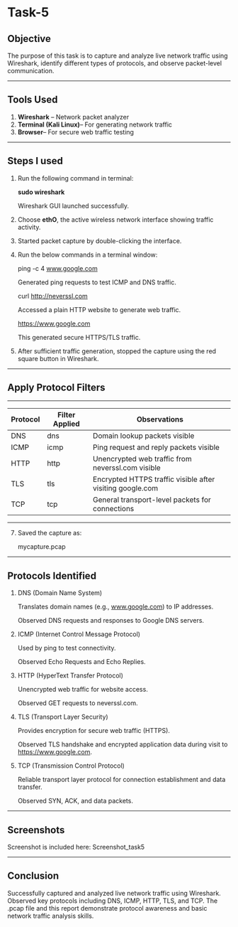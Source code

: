 # Task-5

## Objective
The purpose of this task is to capture and analyze live network traffic using Wireshark, identify different types of protocols, and observe packet-level communication.

---

## Tools Used

1. **Wireshark** – Network packet analyzer
2. **Terminal (Kali Linux)**– For generating network traffic
3. **Browser**– For secure web traffic testing

---

## Steps I used

1. Run the following command in terminal:
   
   **sudo wireshark**
  
   Wireshark GUI launched successfully.
2. Choose **ethO**, the active wireless network interface showing traffic activity.

3. Started packet capture by double-clicking the interface.
4. Run  the below commands in a terminal window:

   ping -c 4 www.google.com
   
   Generated ping requests to test ICMP and DNS traffic.

   curl http://neverssl.com

   Accessed a plain HTTP website to generate web traffic.

   https://www.google.com

   This generated secure HTTPS/TLS traffic.
5. After sufficient traffic generation, stopped the capture using the red square button in Wireshark.

---

## Apply Protocol Filters

---------------------------------------------------------------------------------------------
| Protocol  | Filter Applied | Observations                                                  |
|-----------|----------------|---------------------------------------------------------------|
| DNS       | dns            | Domain lookup packets visible                                 |
| ICMP      | icmp           | Ping request and reply packets visible                        |
| HTTP      | http           | Unencrypted web traffic from neverssl.com visible             |
| TLS       | tls            | Encrypted HTTPS traffic visible after visiting google.com     |
| TCP       | tcp            | General transport-level packets for connections               |


---

7. Saved the capture as:
   
   mycapture.pcap

---

## Protocols Identified

1. DNS (Domain Name System)

   Translates domain names (e.g., www.google.com) to IP addresses.

   Observed DNS requests and responses to Google DNS servers.

2. ICMP (Internet Control Message Protocol)

   Used by ping to test connectivity.

   Observed Echo Requests and Echo Replies.

3. HTTP (HyperText Transfer Protocol)

   Unencrypted web traffic for website access.

   Observed GET requests to neverssl.com.

4. TLS (Transport Layer Security)

   Provides encryption for secure web traffic (HTTPS).

   Observed TLS handshake and encrypted application data during visit to https://www.google.com.

5. TCP (Transmission Control Protocol)

   Reliable transport layer protocol for connection establishment and data transfer.

   Observed SYN, ACK, and data packets.

---

## Screenshots

Screenshot is included here: Screenshot_task5

---

## Conclusion
Successfully captured and analyzed live network traffic using Wireshark.
Observed key protocols including DNS, ICMP, HTTP, TLS, and TCP.
The .pcap file and this report demonstrate protocol awareness and basic network traffic analysis skills.



